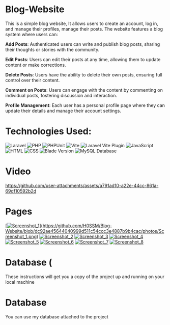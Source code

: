 # Blog-Website
This is a simple blog website, It allows users to create an account, log in, and manage their profiles, manage their posts. The website features a blog system where users can:

**Add Posts**: Authenticated users can write and publish blog posts, sharing their thoughts or stories with the community.

**Edit Posts**: Users can edit their posts at any time, allowing them to update content or make corrections.

**Delete Posts**: Users have the ability to delete their own posts, ensuring full control over their content.

**Comment on Posts**: Users can engage with the content by commenting on individual posts, fostering discussion and interaction.

**Profile Management**: Each user has a personal profile page where they can update their details and manage their account settings.

# Technologies Used:
![Laravel](https://img.shields.io/badge/Laravel-Framework%2011.9-red?logo=laravel&style=flat-square)
![PHP](https://img.shields.io/badge/PHP-8.2-6372b9)
![PHPUnit](https://img.shields.io/badge/PHPUnit-11.0.1-blue?logo=php&style=flat-square)
![Vite](https://img.shields.io/badge/Vite-5.0-purple?logo=vite&style=flat-square)
![Laravel Vite Plugin](https://img.shields.io/badge/Laravel%20Vite%20Plugin-1.0-green?style=flat-square)
![JavaScript](https://img.shields.io/badge/JavaScript-ES6%2B-yellow?logo=javascript&style=flat-square)  ![HTML](https://img.shields.io/badge/HTML5-Standard-orange?logo=html5&style=flat-square)  ![CSS](https://img.shields.io/badge/CSS3-Standard-blue?logo=css3&style=flat-square) ![Blade Version](https://img.shields.io/badge/Blade-Laravel%2011.x-blue?logo=laravel&style=flat-square) 
![MySQL Database](https://img.shields.io/badge/MySQL-1.0-00758f?logo=mysql&logoColor=white)


# Video
https://github.com/user-attachments/assets/a791ad10-a22e-44cc-861a-69df10592b2d
# Pages
[[![Screenshot_1](https://github.com/user-attachments/assets/8a3c659f-4254-4d32-b88f-9312042a9105)](https://github.com/H0SSM/Blog-Website/blob/main/photos/Screenshot_1.png)](https://github.com/H0SSM/Blog-Website/blob/dc92ae45644040999d511c54ccc3e4887b9b4cac/photos/Screenshot_1.png)
[![Screenshot_2](https://github.com/user-attachments/assets/e4fe85b3-540d-476a-bb2e-d55ce2348be2)](https://github.com/H0SSM/Blog-Website/blob/main/photos/Screenshot_2.png)
[![Screenshot_3](https://github.com/user-attachments/assets/51fc7e55-9065-4080-bfb3-a81b21d4a441)](https://github.com/H0SSM/Blog-Website/blob/main/photos/Screenshot_3.png)
[![Screenshot_4](https://github.com/user-attachments/assets/78e78816-9ac9-41bc-8b2b-020267f79bd8)](https://github.com/H0SSM/Blog-Website/blob/main/photos/Screenshot_4.png)
[![Screenshot_5](https://github.com/user-attachments/assets/127db838-0590-4ea0-8560-ab617818f2b8)](https://github.com/H0SSM/Blog-Website/blob/main/photos/Screenshot_5.png)
[![Screenshot_6](https://github.com/user-attachments/assets/4d1658bd-1216-450a-b141-78d7662def64)](https://github.com/H0SSM/Blog-Website/blob/main/photos/Screenshot_6.png)
[![Screenshot_7](https://github.com/user-attachments/assets/7bb1ed2d-a6bc-4390-bd3d-b3d5ffbd823b)](https://github.com/H0SSM/Blog-Website/blob/main/photos/Screenshot_7.png)
[![Screenshot_8](https://github.com/user-attachments/assets/588aa851-dabb-4621-b88c-e37d92cd3ab2)](https://github.com/H0SSM/Blog-Website/blob/main/photos/Screenshot_8.png)


# Database (
These instructions will get you a copy of the project up and running on your local machine
# Database 
You can use my database attached to the project
